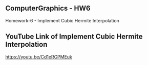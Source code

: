 ## ComputerGraphics - HW6
Homework-6 - Implement Cubic Hermite Interpolation
## YouTube Link of Implement Cubic Hermite Interpolation
https://youtu.be/Cd1eRGPMEuk
